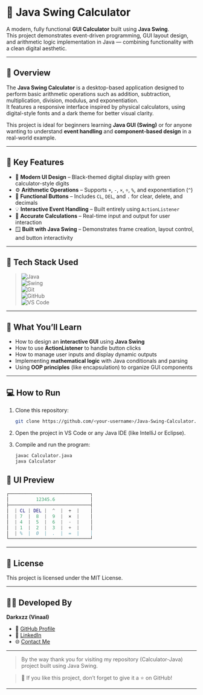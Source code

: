 # 🧮 Java Swing Calculator

A modern, fully functional **GUI Calculator** built using **Java Swing**.  
This project demonstrates event-driven programming, GUI layout design, and arithmetic logic implementation in Java — combining functionality with a clean digital aesthetic.

---

## 🚀 Overview

The **Java Swing Calculator** is a desktop-based application designed to perform basic arithmetic operations such as addition, subtraction, multiplication, division, modulus, and exponentiation.  
It features a responsive interface inspired by physical calculators, using digital-style fonts and a dark theme for better visual clarity.

This project is ideal for beginners learning **Java GUI (Swing)** or for anyone wanting to understand **event handling** and **component-based design** in a real-world example.

---

## 🧰 Key Features

- 🎨 **Modern UI Design** – Black-themed digital display with green calculator-style digits  
- ⚙️ **Arithmetic Operations** – Supports `+`, `-`, `×`, `÷`, `%`, and exponentiation (`^`)  
- 🔢 **Functional Buttons** – Includes `CL`, `DEL`, and `.` for clear, delete, and decimals  
- 💡 **Interactive Event Handling** – Built entirely using `ActionListener`  
- 🧮 **Accurate Calculations** – Real-time input and output for user interaction  
- 🪟 **Built with Java Swing** – Demonstrates frame creation, layout control, and button interactivity

---

## 🧩 Tech Stack Used

> ![Java](https://img.shields.io/badge/java-%23ED8B00.svg?style=for-the-badge&logo=openjdk&logoColor=white)  
> ![Swing](https://img.shields.io/badge/Swing-%23F89820.svg?style=for-the-badge&logo=java&logoColor=white)  
> ![Git](https://img.shields.io/badge/git-%23F05033.svg?style=for-the-badge&logo=git&logoColor=white)  
> ![GitHub](https://img.shields.io/badge/github-%23121011.svg?style=for-the-badge&logo=github&logoColor=white)  
> ![VS Code](https://img.shields.io/badge/VS%20Code-%23007ACC.svg?style=for-the-badge&logo=visual-studio-code&logoColor=white)  

---

## 🧠 What You’ll Learn

- How to design an **interactive GUI** using **Java Swing**  
- How to use **ActionListener** to handle button clicks  
- How to manage user inputs and display dynamic outputs  
- Implementing **mathematical logic** with Java conditionals and parsing  
- Using **OOP principles** (like encapsulation) to organize GUI components

---

## 💻 How to Run

1. Clone this repository:
   ```bash
   git clone https://github.com/<your-username>/Java-Swing-Calculator.git
   ```
2. Open the project in VS Code or any Java IDE (like IntelliJ or Eclipse).

3. Compile and run the program:
   ```bash
   javac Calculator.java
   java Calculator
   ```

## 🎨 UI Preview
```matlab
┌──────────────────────────────┐
│          12345.6             │
├──────────────────────────────┤
│  | CL | DEL |  ^  |  ÷  |    │
│  | 7  |  8  |  9  |  ×  |    │
│  | 4  |  5  |  6  |  -  |    │
│  | 1  |  2  |  3  |  +  |    │
│  | %  |  0  |  .  |  =  |    │
└──────────────────────────────┘
```

---

## 📘 License

This project is licensed under the MIT License.

---

## 👨‍💻 Developed By  

**Darkxzz (Vinaal)**  
- 🚀 [GitHub Profile](https://github.com/Dark-Vinaal)  
- 🔗 [LinkedIn](https://www.linkedin.com/in/vinaal/)  
- 🌐 [Contact Me](https://linktr.ee/Darkxzz999)

---

>By the way thank you for visiting my repository (Calculator-Java) project built using Java Swing.

>🌟 If you like this project, don’t forget to give it a ⭐ on GitHub!

---
